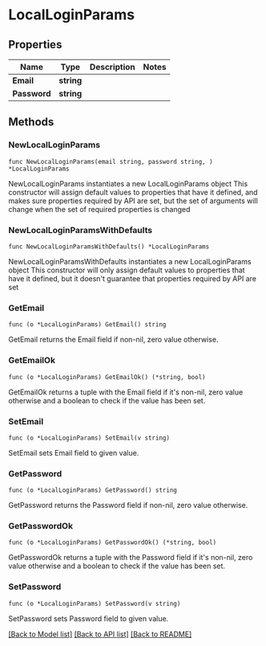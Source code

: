 # LocalLoginParams

## Properties

Name | Type | Description | Notes
------------ | ------------- | ------------- | -------------
**Email** | **string** |  | 
**Password** | **string** |  | 

## Methods

### NewLocalLoginParams

`func NewLocalLoginParams(email string, password string, ) *LocalLoginParams`

NewLocalLoginParams instantiates a new LocalLoginParams object
This constructor will assign default values to properties that have it defined,
and makes sure properties required by API are set, but the set of arguments
will change when the set of required properties is changed

### NewLocalLoginParamsWithDefaults

`func NewLocalLoginParamsWithDefaults() *LocalLoginParams`

NewLocalLoginParamsWithDefaults instantiates a new LocalLoginParams object
This constructor will only assign default values to properties that have it defined,
but it doesn't guarantee that properties required by API are set

### GetEmail

`func (o *LocalLoginParams) GetEmail() string`

GetEmail returns the Email field if non-nil, zero value otherwise.

### GetEmailOk

`func (o *LocalLoginParams) GetEmailOk() (*string, bool)`

GetEmailOk returns a tuple with the Email field if it's non-nil, zero value otherwise
and a boolean to check if the value has been set.

### SetEmail

`func (o *LocalLoginParams) SetEmail(v string)`

SetEmail sets Email field to given value.


### GetPassword

`func (o *LocalLoginParams) GetPassword() string`

GetPassword returns the Password field if non-nil, zero value otherwise.

### GetPasswordOk

`func (o *LocalLoginParams) GetPasswordOk() (*string, bool)`

GetPasswordOk returns a tuple with the Password field if it's non-nil, zero value otherwise
and a boolean to check if the value has been set.

### SetPassword

`func (o *LocalLoginParams) SetPassword(v string)`

SetPassword sets Password field to given value.



[[Back to Model list]](../README.md#documentation-for-models) [[Back to API list]](../README.md#documentation-for-api-endpoints) [[Back to README]](../README.md)


